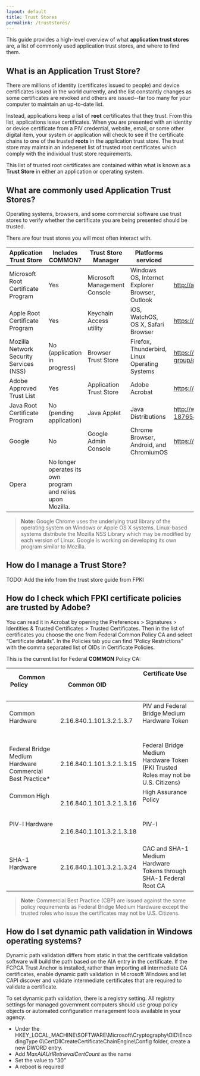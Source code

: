 ```yaml
---
layout: default
title: Trust Stores
permalink: /truststores/
---
```


This guide provides a high-level overview of what **application trust stores** are, a list of commonly used application trust stores, and where to find them.

## What is an Application Trust Store?
There are millions of identity (certificates issued to people) and device certificates issued in the world currently, and the list constantly changes as some certificates are revoked and others are issued--far too many for your computer to maintain an up-to-date list.  

Instead, applications keep a list of **root** certificates that they trust.  From this list, applications issue certificates.  <!-- correct interpretation?  To what do the applications issue certificates?  Things like Apps? --> When you are presented with an identity or device certificate from a PIV credential, website, email, or some other digital item, your system or application will check to see if the certificate chains to one of the trusted **roots** in the application trust store. The trust store may maintain an indepenet list of trusted root certificates which comply with the individual trust store requirements. 

This list of trusted root certificates are contained within what is known as a **Trust Store** in either an application or operating system. 

## What are commonly used Application Trust Stores?
Operating systems, browsers, and some commercial software use trust stores to verify whether the certificate you are being presented should be trusted.  

There are four trust stores you will most often interact with.

Application Trust Store|Includes COMMON?|Trust Store Manager|Platforms serviced|Program Information Location
---|---|---|---|---
Microsoft Root Certificate Program|Yes|Microsoft Management Console|Windows OS, Internet Explorer Browser, Outlook|http://aka.ms/RootCert
Apple Root Certificate Program|Yes|Keychain Access utility|iOS, WatchOS, OS X, Safari Browser|https://www.apple.com/certificateauthority/ca_program.html
Mozilla Network Security Services (NSS)|No (application in progress)|Browser Trust Store|Firefox, Thunderbird, Linux Operating Systems|https://www.mozilla.org/en-US/about/governance/policies/security-group/certs/policy/
Adobe Approved Trust List|Yes|Application Trust Store|Adobe Acrobat|https://www.apple.com/certificateauthority/ca_program.html
Java Root Certificate Program|No (pending application)|Java Applet|Java Distributions|http://www.oracle.com/technetwork/java/javase/javasecarootcertsprogram-1876540.html
Google|No|Google Admin Console|Chrome Browser, Android, and ChromiumOS|https://www.chromium.org/Home/chromium-security/root-ca-policy
Opera|No longer operates its own program and relies upon Mozilla.

>**Note:** Google Chrome uses the underlying trust library of the operating system on Windows or Apple OS X systems.  Linux-based systems distribute the Mozilla NSS Library which may be modified by each version of Linux. Google is working on developing its own program similar to Mozilla.

## How do I manage a Trust Store?

TODO:  Add the info from the trust store guide from FPKI

## How do I check which FPKI certificate policies are trusted by Adobe?

You can read it in Acrobat by opening the Preferences > Signatures > Identities & Trusted Certificates > Trusted Certificates.
Then in the list of certificates you choose the one from Federal Common Policy CA and select “Certificate details”.
In the Policies tab you can find “Policy Restrictions” with the comma separated list of OIDs in Certificate Policies.
 
This is the current list for Federal **COMMON** Policy CA:

Common Policy                                 | Common OID                | Certificate Use                                                                   |
|-----------------------------------------------|---------------------------|-----------------------------------------------------------------------------------|
| Common Hardware                               | 2.16.840.1.101.3.2.1.3.7  | PIV and Federal Bridge Medium Hardware Token                                      |
| Federal Bridge Medium Hardware Commercial Best Practice* | 2.16.840.1.101.3.2.1.3.15 | Federal Bridge Medium Hardware Token (PKI Trusted Roles may not be U.S. Citizens) |
| Common High                                   | 2.16.840.1.101.3.2.1.3.16 | High Assurance Policy                                                             |
| PIV-I Hardware                                | 2.16.840.1.101.3.2.1.3.18 | PIV-I                                                                             |
| SHA-1 Hardware                                | 2.16.840.1.101.3.2.1.3.24 | CAC and SHA-1 Medium Hardware Tokens through SHA-1 Federal Root CA                |

>**Note:** Commercial Best Practice (CBP) are issued against the same policy requirements as Federal Bridge Medium Hardware except the trusted roles who issue the certificates may not be U.S. Citizens.

## How do I set dynamic path validation in Windows operating systems?

Dynamic path validation differs from static in that the certificate validation software will build the
path based on the AIA entry in the certificate. If the FCPCA Trust Anchor is installed, rather than
importing all intermediate CA certificates, enable dynamic path validation in Microsoft Windows
and let CAPI discover and validate intermediate certificates that are required to validate a
certificate.

To set dynamic path validation, there is a registry setting.  All registry settings for managed government computers should use group policy objects or automated configuration management tools available in your agency.

* Under the HKEY_LOCAL_MACHINE\SOFTWARE\Microsoft\Cryptography\OID\EncodingType 0\CertDllCreateCertificateChainEngine\Config folder, create a new
DWORD entry.
* Add _MaxAIAUrlRetrievalCertCount_ as the name
* Set the value to “30”
* A reboot is required 

